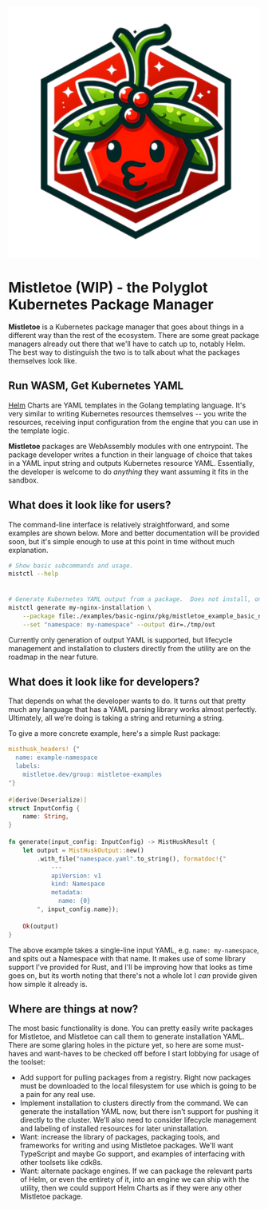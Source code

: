 ![Mistletoe logo](logo.png)

# Mistletoe (WIP) - the Polyglot Kubernetes Package Manager

**Mistletoe** is a Kubernetes package manager that goes about things in a different way than the rest of the ecosystem.  There are some great package managers already out there that we'll have to catch up to, notably Helm.  The best way to distinguish the two is to talk about what the packages themselves look like.

## Run WASM, Get Kubernetes YAML

[Helm](https://github.com/helm/helm) Charts are YAML templates in the Golang templating language.  It's very similar to writing Kubernetes resources themselves -- you write the resources, receiving input configuration from the engine that you can use in the template logic.

**Mistletoe** packages are WebAssembly modules with one entrypoint.  The package developer writes a function in their language of choice that takes in a YAML input string and outputs Kubernetes resource YAML.  Essentially, the developer is welcome to do *anything* they want assuming it fits in the sandbox.

## What does it look like for users?

The command-line interface is relatively straightforward, and some examples are shown below.  More and better documentation will be provided soon, but it's simple enough to use at this point in time without much explanation.

```sh
# Show basic subcommands and usage.
mistctl --help


# Generate Kubernetes YAML output from a package.  Does not install, only outputs the resources.
mistctl generate my-nginx-installation \
    --package file:./examples/basic-nginx/pkg/mistletoe_example_basic_nginx_bg.wasm \
    --set "namespace: my-namespace" --output dir=./tmp/out
```

Currently only generation of output YAML is supported, but lifecycle management and installation to clusters directly from the utility are on the roadmap in the near future.

## What does it look like for developers?

That depends on what the developer wants to do.  It turns out that pretty much any language that has a YAML parsing library works almost perfectly.  Ultimately, all we're doing is taking a string and returning a string.

To give a more concrete example, here's a simple Rust package:

```rust
misthusk_headers! {"
  name: example-namespace
  labels:
    mistletoe.dev/group: mistletoe-examples
"}

#[derive(Deserialize)]
struct InputConfig {
    name: String,
}

fn generate(input_config: InputConfig) -> MistHuskResult {
    let output = MistHuskOutput::new()
        .with_file("namespace.yaml".to_string(), formatdoc!{"
            ---
            apiVersion: v1
            kind: Namespace
            metadata:
              name: {0}
        ", input_config.name});

    Ok(output)
}
```

The above example takes a single-line input YAML, e.g. `name: my-namespace`, and spits out a Namespace with that name.  It makes use of some library support I've provided for Rust, and I'll be improving how that looks as time goes on, but its worth noting that there's not a whole lot I *can* provide given how simple it already is.

## Where are things at now?

The most basic functionality is done.  You can pretty easily write packages for Mistletoe, and Mistletoe can call them to generate installation YAML.  There are some glaring holes in the picture yet, so here are some must-haves and want-haves to be checked off before I start lobbying for usage of the toolset:

* Add support for pulling packages from a registry.  Right now packages must be downloaded to the local filesystem for use which is going to be a pain for any real use.
* Implement installation to clusters directly from the command.  We can generate the installation YAML now, but there isn't support for pushing it directly to the cluster.  We'll also need to consider lifecycle management and labeling of installed resources for later uninstallation.
* Want: increase the library of packages, packaging tools, and frameworks for writing and using Mistletoe packages.  We'll want TypeScript and maybe Go support, and examples of interfacing with other toolsets like cdk8s.
* Want: alternate package engines.  If we can package the relevant parts of Helm, or even the entirety of it, into an engine we can ship with the utility, then we could support Helm Charts as if they were any other Mistletoe package.
